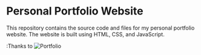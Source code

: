 # Personal Portfolio Website

This repository contains the source code and files for my personal portfolio website. The website is built using HTML, CSS, and JavaScript.

:Thanks to 
![Portfolio](https://github.com/Venkateeshh/)
